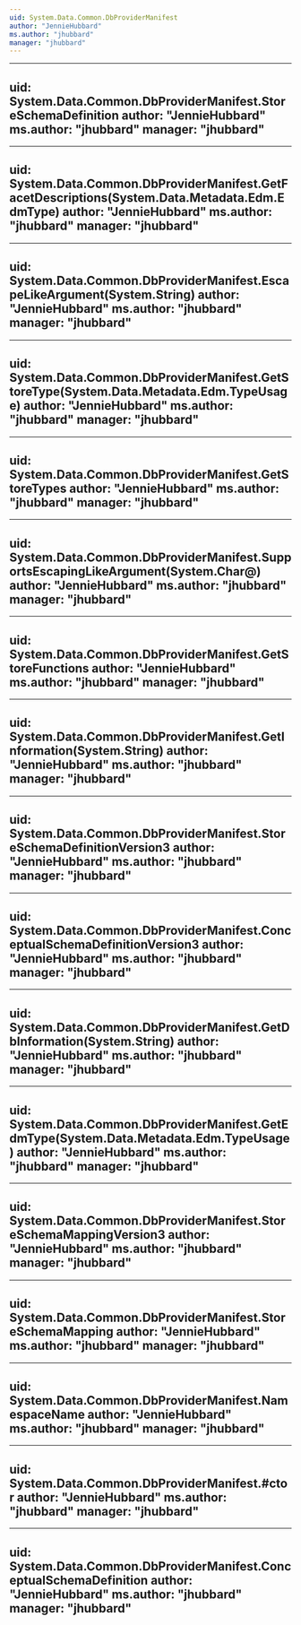 ```yaml
---
uid: System.Data.Common.DbProviderManifest
author: "JennieHubbard"
ms.author: "jhubbard"
manager: "jhubbard"
---
```


---
uid: System.Data.Common.DbProviderManifest.StoreSchemaDefinition
author: "JennieHubbard"
ms.author: "jhubbard"
manager: "jhubbard"
---

---
uid: System.Data.Common.DbProviderManifest.GetFacetDescriptions(System.Data.Metadata.Edm.EdmType)
author: "JennieHubbard"
ms.author: "jhubbard"
manager: "jhubbard"
---

---
uid: System.Data.Common.DbProviderManifest.EscapeLikeArgument(System.String)
author: "JennieHubbard"
ms.author: "jhubbard"
manager: "jhubbard"
---

---
uid: System.Data.Common.DbProviderManifest.GetStoreType(System.Data.Metadata.Edm.TypeUsage)
author: "JennieHubbard"
ms.author: "jhubbard"
manager: "jhubbard"
---

---
uid: System.Data.Common.DbProviderManifest.GetStoreTypes
author: "JennieHubbard"
ms.author: "jhubbard"
manager: "jhubbard"
---

---
uid: System.Data.Common.DbProviderManifest.SupportsEscapingLikeArgument(System.Char@)
author: "JennieHubbard"
ms.author: "jhubbard"
manager: "jhubbard"
---

---
uid: System.Data.Common.DbProviderManifest.GetStoreFunctions
author: "JennieHubbard"
ms.author: "jhubbard"
manager: "jhubbard"
---

---
uid: System.Data.Common.DbProviderManifest.GetInformation(System.String)
author: "JennieHubbard"
ms.author: "jhubbard"
manager: "jhubbard"
---

---
uid: System.Data.Common.DbProviderManifest.StoreSchemaDefinitionVersion3
author: "JennieHubbard"
ms.author: "jhubbard"
manager: "jhubbard"
---

---
uid: System.Data.Common.DbProviderManifest.ConceptualSchemaDefinitionVersion3
author: "JennieHubbard"
ms.author: "jhubbard"
manager: "jhubbard"
---

---
uid: System.Data.Common.DbProviderManifest.GetDbInformation(System.String)
author: "JennieHubbard"
ms.author: "jhubbard"
manager: "jhubbard"
---

---
uid: System.Data.Common.DbProviderManifest.GetEdmType(System.Data.Metadata.Edm.TypeUsage)
author: "JennieHubbard"
ms.author: "jhubbard"
manager: "jhubbard"
---

---
uid: System.Data.Common.DbProviderManifest.StoreSchemaMappingVersion3
author: "JennieHubbard"
ms.author: "jhubbard"
manager: "jhubbard"
---

---
uid: System.Data.Common.DbProviderManifest.StoreSchemaMapping
author: "JennieHubbard"
ms.author: "jhubbard"
manager: "jhubbard"
---

---
uid: System.Data.Common.DbProviderManifest.NamespaceName
author: "JennieHubbard"
ms.author: "jhubbard"
manager: "jhubbard"
---

---
uid: System.Data.Common.DbProviderManifest.#ctor
author: "JennieHubbard"
ms.author: "jhubbard"
manager: "jhubbard"
---

---
uid: System.Data.Common.DbProviderManifest.ConceptualSchemaDefinition
author: "JennieHubbard"
ms.author: "jhubbard"
manager: "jhubbard"
---
